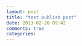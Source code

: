 ```yaml
---
layout: post
title: "test publish post"
date: 2013-02-20 09:42
comments: true
categories: 
---
```

